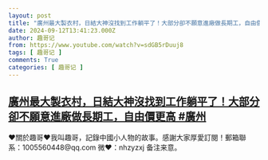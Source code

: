 ```yaml
---
layout: post
title: "廣州最大製衣村，日結大神沒找到工作躺平了！大部分卻不願意進廠做長期工，自由價更高 #廣州"
date: 2024-09-12T13:41:23.000Z
author: 趣哥记
from: https://www.youtube.com/watch?v=sdGB5rDuuj8
tags: [ 趣哥记 ]
comments: True
categories: [ 趣哥记 ]
---
```

<!--1726148483000-->
[廣州最大製衣村，日結大神沒找到工作躺平了！大部分卻不願意進廠做長期工，自由價更高 #廣州](https://www.youtube.com/watch?v=sdGB5rDuuj8)
------

<div>
♥關於趣哥♥我叫趣哥，記錄中國小人物的故事。感謝大家厚愛訂閱！郵箱聯系：1005560448@qq.com 微❤：nhzyzxj 备注来意。
</div>
